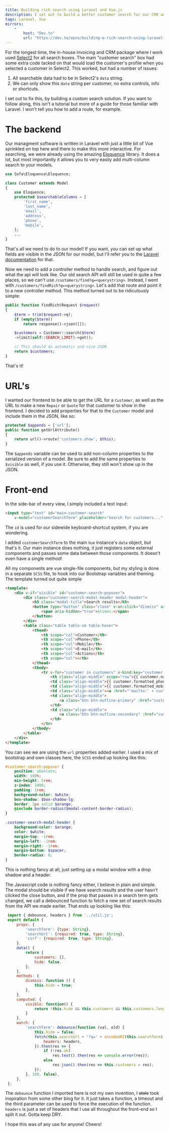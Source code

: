 ```yaml
---
title: Building rich search using Laravel and Vue.js
description: I set out to build a better customer search for our CRM and invoicing solution, using Laravel and Vue.js.
tags: Laravel, Vue
mirrors:
    -
        host: "Dev.to"
        url: "https://dev.to/epse/building-a-rich-search-using-laravel-and-vue-js-3732"
---
```


For the longest time, the in-house invoicing and CRM package where I work used [Select2](https://select2.org/) for all search boxes. The main "customer search" box had some extra code tacked on that would load the customer's profile when you selected a customer in Select2. This worked, but had a number of issues:

1. All searchable data had to be in Select2's `data` string.
2. We can only show this `data` string per customer, no extra controls, info or shortcuts.

I set out to fix this, by building a custom search solution. If you want to follow along, this isn't a tutorial but more of a guide for those familiar with Laravel. I won't tell you how to add a route, for example.

# The backend
Our managment software is written in Laravel with just a little bit of Vue sprinkled on top here and there to make this more interactive. For searching, we were already using the amazing [Eloquence](https://github.com/kirkbushell/eloquence) library. It does a lot, but most importantly it allows you to very easily add multi-column search to your models.

```php
use Sofa\Eloquence\Eloquence;

class Customer extends Model
{
    use Eloquence;
    protected $searchableColumns = [
        'first_name',
        'last_name',
        'email', 
        'address',
        'phone',
        'mobile',
    ];
    ...
}
```

That's all we need to do to our model! If you want, you can set up what fields are visible in the JSON for our model, but I'll refer you to the [Laravel documentation](https://laravel.com/docs/5.8/eloquent-serialization) for that.

Now we need to add a controller method to handle search, and figure out what the api will look like. Our old search API will still be used in quite a few places, so we can't use `/customers/find?q=<querystring>`. Instead, I went with `/customers/findRich?q=<querystring>`. Let's add that route and point it to a new controller method. This method turned out to be ridiculously simple:

```php
public function findRich(Request $request)
{
    $term = trim($request->q);
    if (empty($term))
        return response()->json([]);

    $customers = Customer::search($term)
    ->limit(self::SEARCH_LIMIT)->get();

    // This should do automatic and nice JSON
    return $customers;
}
```

That's it!

# URL's
I wanted our frontend to be able to get the URL for a `Customer`, as well as the URL to make a new `Repair` or `Quote` for that customer to show in the frontend. I decided to add properties for that to the `Customer` model and include them in the JSON, like so:
```php
protected $appends = ['url'];
public function getUrlAttribute()
{
    return url()->route('customers.show', $this);
}
```
The `$appends` variable can be used to add non-column properties to the serialized version of a model. Be sure to add the same properties to `$visible` as well, if you use it. Otherwise, they still won't show up in the JSON.

# Front-end
In the side-bar of every view, I simply included a text input:
```html
<input type="text" id="main-customer-search"
    v-model="customerSearchTerm" placeholder="Search for customers..." />
```

The `id` is used for our sidewide keyboard-shortcut system, if you are wondering.

I added `customerSearchTerm` to the main `Vue` instance's `data` object, but that's it. Our main instance does nothing, it just registers some external components and passes some data between those components. It doesn't even have a single method!

All my components are vue single-file components, but my styling is done in a separate `SCSS` file, to hook into our Bootstrap variables and theming. The template turned out quite simple
```html
<template>
    <div v-if="visible" id="customer-search-popover">
        <div class="customer-search-modal-header modal-header">
            <h5 class="modal-title">Search results</h5>
            <button type="button" class="close" v-on:click="dismiss" aria-label="Close">
                <span aria-hidden="true">&times;</span>
            </button>
        </div>
        <table class="table table-sm table-hover">
            <thead>
                <th scope="col">Customer</th>
                <th scope="col">Phone</th>
                <th scope="col">Mobile</th>
                <th scope="col">E-mail</th>
                <th scope="col">Actions</th>
                <th scope="col"></th>
            </thead>
            <tbody>
                <tr v-for="customer in customers" v-bind:key="customer.id">
                    <th class="align-middle" scope="row">{{ customer.name }}</th>
                    <td class="align-middle">{{ customer.formatted_phone }}</td>
                    <td class="align-middle">{{ customer.formatted_mobile }}</td>
                    <td class="align-middle"><a :href="'mailto:' + customer.email">{{ customer.email }}</a></td>
                    <td class="align-middle">
                        <a class="btn btn-outline-primary" :href="customer.url">View</a>
                    </td>
                    <td class="align-middle">
                        <a class="btn btn-outline-secondary" :href="customer.quick_repair_url">Repair</a>
                    </td>
                </tr>
            </tbody>
        </table>
    </div>
</template>
```
You can see we are using the `url` properties added earlier. I used a mix of bootstrap and own classes here, the `SCSS` ended up looking like this:
```scss
#customer-search-popover {
    position: absolute;
    width: 100%;
    min-height: 5rem;
    z-index: 1000;
    padding: 1rem;
    background-color: $white;
    box-shadow: $box-shadow-lg;
    border: 1px solid $orange;
    @include border-radius($modal-content-border-radius);
}

.customer-search-modal-header {
    background-color: $orange;
    color: $white;
    margin-top: -1rem;
    margin-left: -1rem;
    margin-right: -1rem;
    margin-bottom: $spacer;
    border-radius: 0;
}
```
This is nothing fancy at all, just setting up a modal window with a drop shadow and a header.

The Javascript code is nothing fancy either, I believe in plain and simple. The modal should be visible if we have search results and the user hasn't clicked the close button, and if the prop that passes in a search term gets changed, we call a debounced function to fetch a new set of search results from the API we made earlier. That ends up lookiing like this:
```js
 import { debounce, headers } from '../util.js';
 export default {
     props: {
         'searchTerm': {type: String},
         'searchUrl': {required: true, type: String},
         'csrf': {required: true, type: String},
     },
     data() {
         return {
             customers: [],
             hide: false,
         };
     },
     methods: {
         dismiss: function () {
             this.hide = true;
         },
     },
     computed: {
         visible: function() {
             return !this.hide && this.customers && this.customers.length;
         }
     },
     watch: {
         'searchTerm': debounce(function (val, old) {
             this.hide = false;
             fetch(this.searchUrl + '?q=' + encodeURI(this.searchTerm), {
                 headers: headers,
             }).then(res => {
                 if (!res.ok)
                     res.text().then(res => console.error(res));
                 else
                     res.json().then(res => this.customers = res);
             });
         }, 100, false),
     },
 };
```

The `debounce` function I imported here is not my own invention, I ~~stole~~ took inspiration from some other blog for it. It just takes a function, a timeout and the third parameter can be used to force the execution of the function. `headers` is just a set of headers that I use all throughout the front-end so I split it out. Gotta keep DRY.

I hope this was of any use for anyone! Cheers!


